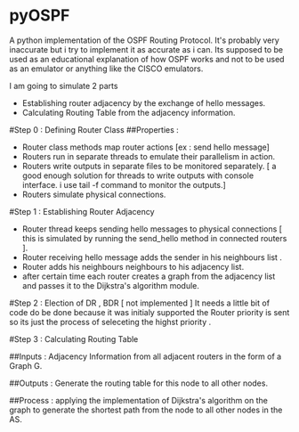 pyOSPF
======
A python implementation of the OSPF Routing Protocol.
It's probably very inaccurate but i try to implement it as accurate as i can.
Its supposed to be used as an educational explanation of how OSPF works and not to be used as an emulator or anything like the CISCO emulators.

I am going to simulate 2 parts 
- Establishing router adjacency by the exchange of hello messages.
- Calculating Routing Table from the adjacency information.


#Step 0 : Defining Router Class
##Properties :
* Router class methods map router actions [ex : send hello message]
* Routers run in separate threads to emulate their parallelism in action.
* Routers write outputs in separate files to be monitored separately. [ a good enough solution for threads to write outputs with console interface. i use tail -f command to monitor the outputs.]
* Routers simulate physical connections.

#Step 1 : Establishing Router Adjacency
* Router thread keeps sending hello messages to physical connections [ this is simulated by running the send_hello method in connected routers ].
* Router receiving hello message adds the sender in his neighbours list .
* Router adds his neighbours neighbours to his adjacency list.
* after certain time each router creates a graph from the adjacency list and passes it to the Dijkstra's algorithm module.

#Step 2 : Election of DR , BDR [ not implemented ]
It needs a little bit of code do be done because it was initialy supported the Router priority is sent so its just the process of seleceting the highst priority .


#Step 3 : Calculating Routing Table

##Inputs : 
Adjacency Information from all adjacent routers in the form of a Graph G.

##Outputs : 
Generate the routing table for this node to all other nodes.

##Process : 
applying the implementation of Dijkstra's algorithm on the graph to generate the shortest path from the node to all other nodes in the AS.






